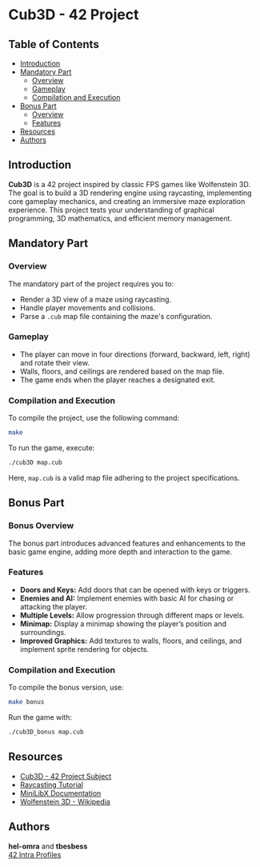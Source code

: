 # Cub3D - 42 Project

## Table of Contents
- [Introduction](#introduction)
- [Mandatory Part](#mandatory-part)
  - [Overview](#overview)
  - [Gameplay](#gameplay)
  - [Compilation and Execution](#compilation-and-execution)
- [Bonus Part](#bonus-part)
  - [Overview](#bonus-overview)
  - [Features](#bonus-features)
- [Resources](#resources)
- [Authors](#authors)

## Introduction
**Cub3D** is a 42 project inspired by classic FPS games like Wolfenstein 3D. The goal is to build a 3D rendering engine using raycasting, implementing core gameplay mechanics, and creating an immersive maze exploration experience. This project tests your understanding of graphical programming, 3D mathematics, and efficient memory management.

## Mandatory Part

### Overview
The mandatory part of the project requires you to:
- Render a 3D view of a maze using raycasting.
- Handle player movements and collisions.
- Parse a `.cub` map file containing the maze's configuration.

### Gameplay
- The player can move in four directions (forward, backward, left, right) and rotate their view.
- Walls, floors, and ceilings are rendered based on the map file.
- The game ends when the player reaches a designated exit.

### Compilation and Execution
To compile the project, use the following command:

```bash
make
```

To run the game, execute:

```bash
./cub3D map.cub
```

Here, `map.cub` is a valid map file adhering to the project specifications.

## Bonus Part

### Bonus Overview
The bonus part introduces advanced features and enhancements to the basic game engine, adding more depth and interaction to the game.

### Features
- **Doors and Keys:** Add doors that can be opened with keys or triggers.
- **Enemies and AI:** Implement enemies with basic AI for chasing or attacking the player.
- **Multiple Levels:** Allow progression through different maps or levels.
- **Minimap:** Display a minimap showing the player’s position and surroundings.
- **Improved Graphics:** Add textures to walls, floors, and ceilings, and implement sprite rendering for objects.

### Compilation and Execution
To compile the bonus version, use:

```bash
make bonus
```

Run the game with:

```bash
./cub3D_bonus map.cub
```

## Resources
- [Cub3D - 42 Project Subject](https://projects.intra.42.fr/projects/cub3d)
- [Raycasting Tutorial](https://lodev.org/cgtutor/raycasting.html)
- [MiniLibX Documentation](https://harm-smith.github.io/42-graphics/)
- [Wolfenstein 3D - Wikipedia](https://en.wikipedia.org/wiki/Wolfenstein_3D)

## Authors
**hel-omra** and **tbesbess**  
[42 Intra Profiles](https://profile.intra.42.fr/)
